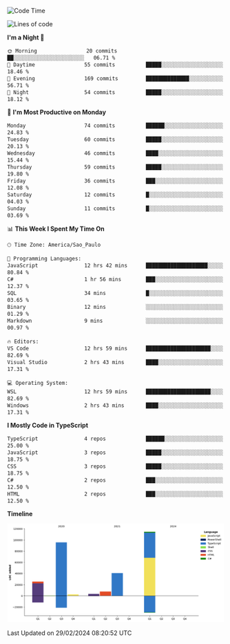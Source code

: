 <!--START_SECTION:waka-->
![Code Time](http://img.shields.io/badge/Code%20Time-2%2C328%20hrs%2025%20mins-blue)

![Lines of code](https://img.shields.io/badge/From%20Hello%20World%20I%27ve%20Written-289.4%20thousand%20lines%20of%20code-blue)

**I'm a Night 🦉** 

```text
🌞 Morning                20 commits          ██░░░░░░░░░░░░░░░░░░░░░░░   06.71 % 
🌆 Daytime                55 commits          █████░░░░░░░░░░░░░░░░░░░░   18.46 % 
🌃 Evening                169 commits         ██████████████░░░░░░░░░░░   56.71 % 
🌙 Night                  54 commits          █████░░░░░░░░░░░░░░░░░░░░   18.12 % 
```
📅 **I'm Most Productive on Monday** 

```text
Monday                   74 commits          ██████░░░░░░░░░░░░░░░░░░░   24.83 % 
Tuesday                  60 commits          █████░░░░░░░░░░░░░░░░░░░░   20.13 % 
Wednesday                46 commits          ████░░░░░░░░░░░░░░░░░░░░░   15.44 % 
Thursday                 59 commits          █████░░░░░░░░░░░░░░░░░░░░   19.80 % 
Friday                   36 commits          ███░░░░░░░░░░░░░░░░░░░░░░   12.08 % 
Saturday                 12 commits          █░░░░░░░░░░░░░░░░░░░░░░░░   04.03 % 
Sunday                   11 commits          █░░░░░░░░░░░░░░░░░░░░░░░░   03.69 % 
```


📊 **This Week I Spent My Time On** 

```text
🕑︎ Time Zone: America/Sao_Paulo

💬 Programming Languages: 
JavaScript               12 hrs 42 mins      ████████████████████░░░░░   80.84 % 
C#                       1 hr 56 mins        ███░░░░░░░░░░░░░░░░░░░░░░   12.37 % 
SQL                      34 mins             █░░░░░░░░░░░░░░░░░░░░░░░░   03.65 % 
Binary                   12 mins             ░░░░░░░░░░░░░░░░░░░░░░░░░   01.29 % 
Markdown                 9 mins              ░░░░░░░░░░░░░░░░░░░░░░░░░   00.97 % 

🔥 Editors: 
VS Code                  12 hrs 59 mins      █████████████████████░░░░   82.69 % 
Visual Studio            2 hrs 43 mins       ████░░░░░░░░░░░░░░░░░░░░░   17.31 % 

💻 Operating System: 
WSL                      12 hrs 59 mins      █████████████████████░░░░   82.69 % 
Windows                  2 hrs 43 mins       ████░░░░░░░░░░░░░░░░░░░░░   17.31 % 
```

**I Mostly Code in TypeScript** 

```text
TypeScript               4 repos             ██████░░░░░░░░░░░░░░░░░░░   25.00 % 
JavaScript               3 repos             █████░░░░░░░░░░░░░░░░░░░░   18.75 % 
CSS                      3 repos             █████░░░░░░░░░░░░░░░░░░░░   18.75 % 
C#                       2 repos             ███░░░░░░░░░░░░░░░░░░░░░░   12.50 % 
HTML                     2 repos             ███░░░░░░░░░░░░░░░░░░░░░░   12.50 % 
```



**Timeline**

![Lines of Code chart](https://raw.githubusercontent.com/jonhoffmam/jonhoffmam/master/assets/bar_graph.png)


 Last Updated on 29/02/2024 08:20:52 UTC
<!--END_SECTION:waka-->
